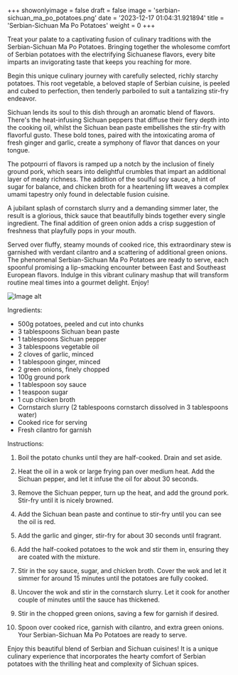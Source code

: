 +++ 
showonlyimage = false 
draft = false 
image = 'serbian-sichuan_ma_po_potatoes.png'
date = '2023-12-17 01:04:31.921894' 
title = 'Serbian-Sichuan Ma Po Potatoes' 
weight = 0
+++ 

<!--more-->

 
Treat your palate to a captivating fusion of culinary traditions with the Serbian-Sichuan Ma Po Potatoes. Bringing together the wholesome comfort of Serbian potatoes with the electrifying Sichuanese flavors, every bite imparts an invigorating taste that keeps you reaching for more.

Begin this unique culinary journey with carefully selected, richly starchy potatoes. This root vegetable, a beloved staple of Serbian cuisine, is peeled and cubed to perfection, then tenderly parboiled to suit a tantalizing stir-fry endeavor.

Sichuan lends its soul to this dish through an aromatic blend of flavors. There's the heat-infusing Sichuan peppers that diffuse their fiery depth into the cooking oil, whilst the Sichuan bean paste embellishes the stir-fry with flavorful gusto. These bold tones, paired with the intoxicating aroma of fresh ginger and garlic, create a symphony of flavor that dances on your tongue.

The potpourri of flavors is ramped up a notch by the inclusion of finely ground pork, which sears into delightful crumbles that impart an additional layer of meaty richness. The addition of the soulful soy sauce, a hint of sugar for balance, and chicken broth for a heartening lift weaves a complex umami tapestry only found in delectable fusion cuisine.

A jubilant splash of cornstarch slurry and a demanding simmer later, the result is a glorious, thick sauce that beautifully binds together every single ingredient. The final addition of green onion adds a crisp suggestion of freshness that playfully pops in your mouth.

Served over fluffy, steamy mounds of cooked rice, this extraordinary stew is garnished with verdant cilantro and a scattering of additional green onions. The phenomenal Serbian-Sichuan Ma Po Potatoes are ready to serve, each spoonful promising a lip-smacking encounter between East and Southeast European flavors. Indulge in this vibrant culinary mashup that will transform routine meal times into a gourmet delight. Enjoy! 

![Image alt](/serbian-sichuan_ma_po_potatoes.png)

Ingredients: 

- 500g potatoes, peeled and cut into chunks
- 3 tablespoons Sichuan bean paste
- 1 tablespoons Sichuan pepper
- 3 tablespoons vegetable oil
- 2 cloves of garlic, minced
- 1 tablespoon ginger, minced
- 2 green onions, finely chopped
- 100g ground pork
- 1 tablespoon soy sauce
- 1 teaspoon sugar
- 1 cup chicken broth
- Cornstarch slurry (2 tablespoons cornstarch dissolved in 3 tablespoons water)
- Cooked rice for serving
- Fresh cilantro for garnish

Instructions:

1. Boil the potato chunks until they are half-cooked. Drain and set aside.

2. Heat the oil in a wok or large frying pan over medium heat. Add the Sichuan pepper, and let it infuse the oil for about 30 seconds.

3. Remove the Sichuan pepper, turn up the heat, and add the ground pork. Stir-fry until it is nicely browned.

4. Add the Sichuan bean paste and continue to stir-fry until you can see the oil is red.

5. Add the garlic and ginger, stir-fry for about 30 seconds until fragrant.

6. Add the half-cooked potatoes to the wok and stir them in, ensuring they are coated with the mixture.

7. Stir in the soy sauce, sugar, and chicken broth. Cover the wok and let it simmer for around 15 minutes until the potatoes are fully cooked.

8. Uncover the wok and stir in the cornstarch slurry. Let it cook for another couple of minutes until the sauce has thickened.

9. Stir in the chopped green onions, saving a few for garnish if desired.

10. Spoon over cooked rice, garnish with cilantro, and extra green onions. Your Serbian-Sichuan Ma Po Potatoes are ready to serve.

Enjoy this beautiful blend of Serbian and Sichuan cuisines! It is a unique culinary experience that incorporates the hearty comfort of Serbian potatoes with the thrilling heat and complexity of Sichuan spices.
